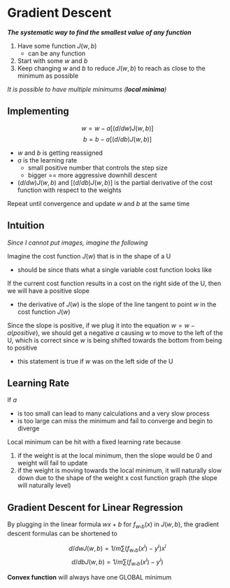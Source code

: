 # Gradient Descent

**_The systematic way to find the smallest value of any function_**

1. Have some function $J(w,b)$
   - can be any function
2. Start with some $w$ and $b$
3. Keep changing $w$ and $b$ to reduce $J(w,b)$ to reach as close to the minimum as possible

_It is possible to have multiple minimums (**local minima**)_

## Implementing

$$w = w - a [(d/dw) J(w,b)]$$
$$b = b - a[(d/db) J(w,b)]$$

- $w$ and $b$ is getting reassigned
- $a$ is the learning rate
  - small positive number that controls the step size
  - bigger == more aggressive downhill descent
- $(d/dw) J(w,b)$ and $[(d/db) J(w,b)]$ is the partial derivative of the cost function with respect to the weights

Repeat until convergence and update $w$ and $b$ at the same time

## Intuition

_Since I cannot put images, imagine the following_

Imagine the cost function $J(w)$ that is in the shape of a U

- should be since thats what a single variable cost function looks like

If the current cost function results in a cost on the right side of the U, then we will have a positive slope

- the derivative of $J(w)$ is the slope of the line tangent to point $w$ in the cost function $J(w)$

Since the slope is positive, if we plug it into the equation $w = w - a (positive)$, we should get a negative $a$ causing $w$ to move to the left of the U, which is correct since $w$ is being shifted towards the bottom from being to positive

- this statement is true if $w$ was on the left side of the U

## Learning Rate

If $a$

- is too small can lead to many calculations and a very slow process
- is too large can miss the minimum and fail to converge and begin to diverge

Local minimum can be hit with a fixed learning rate because

1. if the weight is at the local minimum, then the slope would be 0 and weight will fail to update
2. if the weight is moving towards the local minimum, it will naturally slow down due to the shape of the weight x cost function graph (the slope will naturally level)

## Gradient Descent for Linear Regression

By plugging in the linear formula $wx + b$ for $f_w,_b(x)$ in $J(w,b)$, the gradient descent formulas can be shortened to

$$d/dwJ(w,b) = 1/m \sum(f_w,_b(x^i) - y^i)x^i$$
$$d/dbJ(w,b) = 1/m \sum(f_w,_b(x^i) - y^i)$$

**Convex function** will always have one GLOBAL minimum
